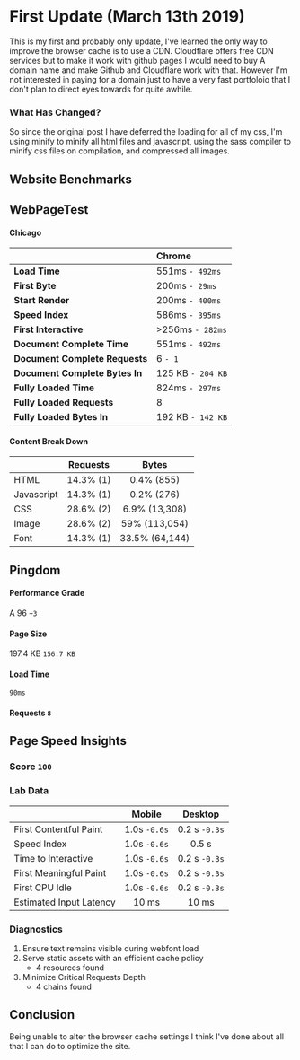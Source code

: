 # First Update (March 13th 2019)

This is my first and probably only update, I've learned the only way to improve the browser cache is to use a CDN.
Cloudflare offers free CDN services but to make it work with github pages I would need to buy A domain name and make Github and Cloudflare work with that.
However I'm not interested in paying for a domain just to have a very fast portfoloio that I don't plan to direct eyes towards for quite awhile.

### What Has Changed?

So since the original post I have deferred the loading for all of my css, I'm using minify to minify all html files and javascript, using the sass compiler to minify css files on compilation, and compressed all images.

## Website Benchmarks

## WebPageTest

#### Chicago

|                                | Chrome            |
| :----------------------------- | :---------------- |
| **Load Time**                  | 551ms `- 492ms`   |
| **First Byte**                 | 200ms `- 29ms`    |
| **Start Render**               | 200ms `- 400ms`   |
| **Speed Index**                | 586ms `- 395ms`   |
| **First Interactive**          | >256ms `- 282ms`  |
| **Document Complete Time**     | 551ms `- 492ms`   |
| **Document Complete Requests** | 6 `- 1`           |
| **Document Complete Bytes In** | 125 KB `- 204 KB` |
| **Fully Loaded Time**          | 824ms `- 297ms`   |
| **Fully Loaded Requests**      | 8                 |
| **Fully Loaded Bytes In**      | 192 KB `- 142 KB` |

#### Content Break Down

|            | Requests  |     Bytes      |
| :--------- | :-------: | :------------: |
| HTML       | 14.3% (1) |   0.4% (855)   |
| Javascript | 14.3% (1) |   0.2% (276)   |
| CSS        | 28.6% (2) | 6.9% (13,308)  |
| Image      | 28.6% (2) | 59% (113,054)  |
| Font       | 14.3% (1) | 33.5% (64,144) |

## Pingdom
#### Performance Grade
A 96 `+3`
#### Page Size
197.4 KB `156.7 KB`
#### Load Time
`90ms`
#### Requests `8`


## Page Speed Insights
### Score `100`
### Lab Data

|                         |    Mobile     |    Desktop    |
| :---------------------- | :-----------: | :-----------: |
| First Contentful Paint  | 1.0s `-0.6s`  | 0.2 s `-0.3s` |
| Speed Index             | 1.0s `-0.6s`  |     0.5 s     |
| Time to Interactive     | 1.0s `-0.6s`  | 0.2 s `-0.3s` |
| First Meaningful Paint  | 1.0s  `-0.6s` | 0.2 s `-0.3s` |
| First CPU Idle          | 1.0s `-0.6s`  | 0.2 s `-0.3s` |
| Estimated Input Latency |     10 ms     |     10 ms     |


### Diagnostics
1. Ensure text remains visible during webfont load
2. Serve static assets with an efficient cache policy
   - 4 resources found
3. Minimize Critical Requests Depth
    - 4 chains found


## Conclusion
Being unable to alter the browser cache settings I think I've done about all that I can do to optimize the site.